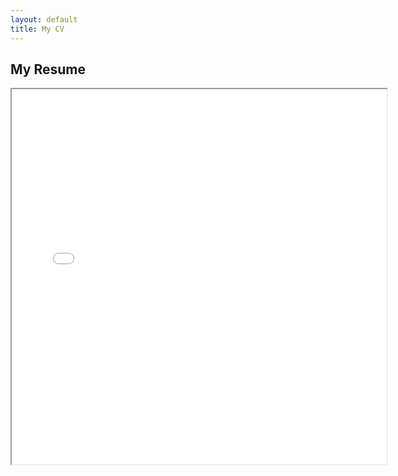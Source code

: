 ```yaml
---
layout: default
title: My CV
---
```


## My Resume

<iframe src="/assets/CV_Ranu_Kundu_2025.pdf" width="600px" height="600px">
  This browser does not support PDFs. Please download it: 
  <a href="/assets/CV_Ranu Kundu_2025.pdf">Download PDF</a>.
</iframe>
